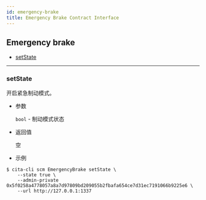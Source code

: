 ```yaml
---
id: emergency-brake
title: Emergency Brake Contract Interface
---
```



<h2 class="hover-list">Emergency brake</h2>

* [setState](#setState)

* * *

### setState

开启紧急制动模式。

* 参数
    
    `bool` - 制动模式状态

* 返回值
    
    空

* 示例

```shell
$ cita-cli scm EmergencyBrake setState \
    --state true \
    --admin-private 0x5f0258a4778057a8a7d97809bd209055b2fbafa654ce7d31ec7191066b9225e6 \
    --url http://127.0.0.1:1337
```